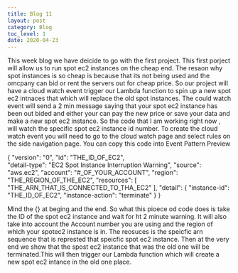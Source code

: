 ```yaml
---
title: Blog 11
layout: post
category: Blog
toc_level: 1
date: 2020-04-23
---
```


This week blog we have deicide to go with the first project. This first porject will allow us to  run spot ec2 instances on the cheap end. 
The resaon why spot instances is so cheap is because that its not being used and the omcpany can bid or rent the servers out for  cheap price. So our project will have a cloud watch event trigger our Lambda function to spin up a new spot ec2 intnaces that  which will replace the old spot instances. 
The could watch event  will  send a 2 min message saying that your spot ec2 instance has been out bided and either your can pay the new price or save your data  and make a new spot ec2 instance. 
So the code that I am working right now , will watch the  specific  spot ec2  instance id number. To create the cloud watch event you will need to go to the cloud watch page and select rules on the side navigation page.  You can copy this code into Event Pattern Preview

{
  "version": "0",
  "id": "THE_ID_OF_EC2",  
  "detail-type": "EC2 Spot Instance Interruption Warning",
  "source": "aws.ec2",
  "account": "#_OF_YOUR_ACCOUNT",
  "region": "THE_REGION_OF_THE_EC2",
  "resources": [
    "THE_ARN_THAT_IS_CONNECTED_TO_THA_EC2"
  ],
  "detail": {
    "instance-id": "THE_ID_OF_EC2",
    "instance-action": "terminate"
  }
}

 Mind  the {} at beging and the end.
So what this pioece od code does is take the ID of the spot ec2 instance and wait for ht 2 minute warning. It will also take into account the  Account number you are using and the region of which your spotec2 instance is in. The reosuces is  the speicfic arn  sequence  that is represted that speicfic spot ec2 instance. Then at the very end we show that the  spost ec2 instance that was the old one will be  terminated.This will then trigger our Lambda function which will create a new spot ec2 intance in the old one place.

